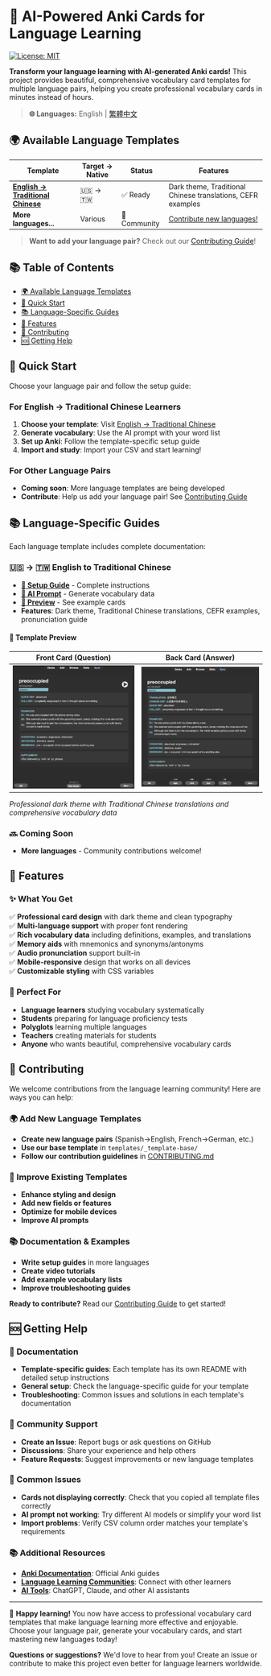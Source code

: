 
# 🎯 AI-Powered Anki Cards for Language Learning

[![License: MIT](https://img.shields.io/badge/License-MIT-yellow.svg)](https://opensource.org/licenses/MIT)

**Transform your language learning with AI-generated Anki cards!** This project provides beautiful, comprehensive vocabulary card templates for multiple language pairs, helping you create professional vocabulary cards in minutes instead of hours.

> **🌐 Languages:** English | [繁體中文](docs/i18n/zh-TW/README.md)

## 🌍 Available Language Templates

| Template | Target → Native | Status | Features |
|----------|----------------|---------|----------|
| **[English → Traditional Chinese](templates/english-zh-tw/)** | 🇺🇸 → 🇹🇼 | ✅ Ready | Dark theme, Traditional Chinese translations, CEFR examples |
| **More languages...** | Various | 🔄 Community | [Contribute new languages!](CONTRIBUTING.md) |

> **Want to add your language pair?** Check out our [Contributing Guide](CONTRIBUTING.md)!

## 📚 Table of Contents

- [🌍 Available Language Templates](#-available-language-templates)
- [🚀 Quick Start](#-quick-start)
- [📚 Language-Specific Guides](#-language-specific-guides)
- [🎨 Features](#-features)
- [🤝 Contributing](#-contributing)
- [🆘 Getting Help](#-getting-help)

## 🚀 Quick Start

Choose your language pair and follow the setup guide:

### For English → Traditional Chinese Learners
1. **Choose your template**: Visit [English → Traditional Chinese](templates/english-zh-tw/)
2. **Generate vocabulary**: Use the AI prompt with your word list
3. **Set up Anki**: Follow the template-specific setup guide
4. **Import and study**: Import your CSV and start learning!

### For Other Language Pairs
- **Coming soon**: More language templates are being developed
- **Contribute**: Help us add your language pair! See [Contributing Guide](CONTRIBUTING.md)

## 📚 Language-Specific Guides

Each language template includes complete documentation:

### 🇺🇸 → 🇹🇼 English to Traditional Chinese
- **[📖 Setup Guide](templates/english-zh-tw/README.md)** - Complete instructions
- **[🤖 AI Prompt](templates/english-zh-tw/prompt.md)** - Generate vocabulary data  
- **[🎨 Preview](templates/english-zh-tw/preview/)** - See example cards
- **Features**: Dark theme, Traditional Chinese translations, CEFR examples, pronunciation guide

#### 👀 Template Preview

| **Front Card** (Question) | **Back Card** (Answer) |
|:-------------------------:|:-----------------------:|
| ![Front Card](templates/english-zh-tw/preview/front.png) | ![Back Card](templates/english-zh-tw/preview/back.png) |

*Professional dark theme with Traditional Chinese translations and comprehensive vocabulary data*

### 🔜 Coming Soon
- **More languages** - Community contributions welcome!

## 🎨 Features

### ✨ What You Get
✅ **Professional card design** with dark theme and clean typography  
✅ **Multi-language support** with proper font rendering  
✅ **Rich vocabulary data** including definitions, examples, and translations  
✅ **Memory aids** with mnemonics and synonyms/antonyms  
✅ **Audio pronunciation** support built-in  
✅ **Mobile-responsive** design that works on all devices  
✅ **Customizable styling** with CSS variables  

### 🎯 Perfect For
- **Language learners** studying vocabulary systematically
- **Students** preparing for language proficiency tests
- **Polyglots** learning multiple languages
- **Teachers** creating materials for students
- **Anyone** who wants beautiful, comprehensive vocabulary cards

## 🤝 Contributing

We welcome contributions from the language learning community! Here are ways you can help:

### 🌍 Add New Language Templates
- **Create new language pairs** (Spanish→English, French→German, etc.)
- **Use our base template** in `templates/_template-base/`
- **Follow our contribution guidelines** in [CONTRIBUTING.md](CONTRIBUTING.md)

### 🎨 Improve Existing Templates
- **Enhance styling and design**
- **Add new fields or features** 
- **Optimize for mobile devices**
- **Improve AI prompts**

### 📚 Documentation & Examples
- **Write setup guides** in more languages
- **Create video tutorials**
- **Add example vocabulary lists**
- **Improve troubleshooting guides**

**Ready to contribute?** Read our [Contributing Guide](CONTRIBUTING.md) to get started!

## 🆘 Getting Help

### 📖 Documentation
- **Template-specific guides**: Each template has its own README with detailed setup instructions
- **General setup**: Check the language-specific guide for your template
- **Troubleshooting**: Common issues and solutions in each template's documentation

### 💬 Community Support
- **Create an Issue**: Report bugs or ask questions on GitHub
- **Discussions**: Share your experience and help others
- **Feature Requests**: Suggest improvements or new language templates

### 🔧 Common Issues
- **Cards not displaying correctly**: Check that you copied all template files correctly
- **AI prompt not working**: Try different AI models or simplify your word list
- **Import problems**: Verify CSV column order matches your template's requirements

### 📚 Additional Resources
- **[Anki Documentation](https://docs.ankiweb.net/)**: Official Anki guides
- **[Language Learning Communities](https://www.reddit.com/r/languagelearning/)**: Connect with other learners
- **[AI Tools](https://chat.openai.com/)**: ChatGPT, Claude, and other AI assistants

---

🚀 **Happy learning!** You now have access to professional vocabulary card templates that make language learning more effective and enjoyable. Choose your language pair, generate your vocabulary cards, and start mastering new languages today!

**Questions or suggestions?** We'd love to hear from you! Create an issue or contribute to make this project even better for language learners worldwide.